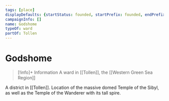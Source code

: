 ```yaml
---
tags: [place]
displayDefaults: {startStatus: founded, startPrefix: founded, endPrefix: destroyed, endStatus: destroyed}
campaignInfo: []
name: Godshome
typeOf: ward
partOf: Tollen
---
```

# Godshome
>[!info]+ Information
> A ward in [[Tollen]], the [[Western Green Sea Region]]


A district in [[Tollen]]. Location of the massive domed Temple of the Sibyl, as well as the Temple of the Wanderer with its tall spire. 